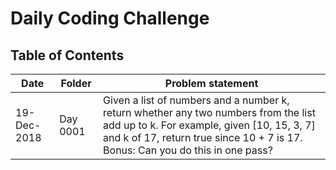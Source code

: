 # Daily Coding Challenge

## Table of Contents

| Date | Folder | Problem statement |
| ----------- | -------- | ----------------- |
| 19-Dec-2018 | Day 0001 | Given a list of numbers and a number k, return whether any two numbers from the list add up to k. For example, given [10, 15, 3, 7] and k of 17, return true since 10 + 7 is 17. Bonus: Can you do this in one pass? |
